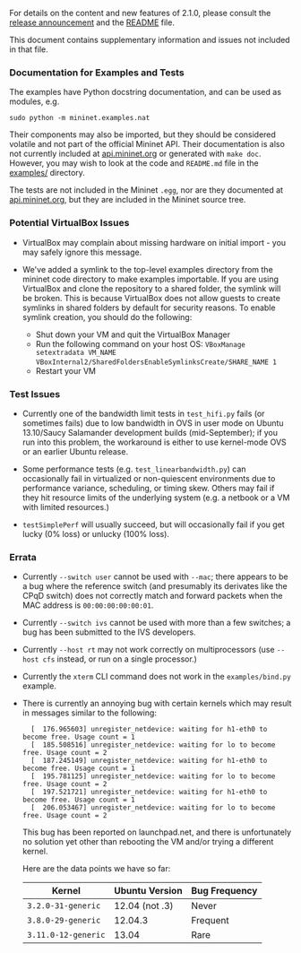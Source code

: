 For details on the content and new features of 2.1.0, please consult the
[release announcement](http://mininet.org/blog/2013/09/20/announcing-mininet-2-1-0/)
and the [README](https://github.com/mininet/mininet/blob/2.1.0rc2/README.md) file. 

This document contains supplementary information and issues not included in that file.

### Documentation for Examples and Tests

The examples have Python docstring documentation, and can be used as modules, e.g.

    sudo python -m mininet.examples.nat

Their components may also be imported, but they should be considered volatile and not part of the official Mininet API. Their documentation is also not currently included at [api.mininet.org](api.mininet.org) or generated with `make doc`. However, you may wish to look at the code and `README.md` file in the [examples/](https://github.com/mininet/mininet/tree/2.1.0rc2/examples) directory.

The tests are not included in the Mininet `.egg`, nor are they documented at [api.mininet.org](api.mininet.org), but they are included in the Mininet source tree.

### Potential VirtualBox Issues

* VirtualBox may complain about missing hardware on initial import - you may safely ignore this message.

* We've added a symlink to the top-level examples directory from the mininet code directory to make examples importable. If you are using VirtualBox and clone the repository to a shared folder, the symlink will be broken. This is because VirtualBox does not allow guests to create symlinks in shared folders by default for security reasons. To enable symlink creation, you should do the following:
    - Shut down your VM and quit the VirtualBox Manager
    - Run the following command on your host OS: 
        `VBoxManage setextradata VM_NAME`
        `VBoxInternal2/SharedFoldersEnableSymlinksCreate/SHARE_NAME 1`
    - Restart your VM

### Test Issues

* Currently one of the bandwidth limit tests in `test_hifi.py` fails (or sometimes fails) due to low bandwidth in OVS in user mode on Ubuntu 13.10/Saucy Salamander development builds (mid-September); if you run into this problem, the workaround is either to use kernel-mode OVS or an earlier Ubuntu release.

* Some performance tests (e.g. `test_linearbandwidth.py`) can occasionally fail in virtualized or non-quiescent environments due to performance variance, scheduling, or timing skew. Others may fail if they hit resource limits of the underlying system (e.g. a netbook or a VM with limited resources.)

* `testSimplePerf` will usually succeed, but will occasionally fail if you get lucky (0% loss) or unlucky (100% loss).

### Errata

* Currently `--switch user` cannot be used with `--mac`; there appears to be a bug where the reference switch (and presumably its derivates like the CPqD switch) does not correctly match and forward packets when the MAC address is `00:00:00:00:00:01`.

* Currently `--switch ivs` cannot be used with more than a few switches; a bug has been submitted to the IVS developers.

* Currently `--host rt` may not work correctly on multiprocessors (use `--host cfs` instead, or run on a single processor.)

* Currently the `xterm` CLI command does not work in the `examples/bind.py` example.

* There is currently an annoying bug with certain kernels which may result in messages similar to the following:

        [  176.965603] unregister_netdevice: waiting for h1-eth0 to become free. Usage count = 1
        [  185.508516] unregister_netdevice: waiting for lo to become free. Usage count = 2
        [  187.245149] unregister_netdevice: waiting for h1-eth0 to become free. Usage count = 1
        [  195.781125] unregister_netdevice: waiting for lo to become free. Usage count = 2
        [  197.521721] unregister_netdevice: waiting for h1-eth0 to become free. Usage count = 1
        [  206.053467] unregister_netdevice: waiting for lo to become free. Usage count = 2

   This bug has been reported on launchpad.net, and there is unfortunately no solution yet other than rebooting the VM and/or trying a different kernel.

    Here are the data points we have so far:

    | Kernel              | Ubuntu Version | Bug Frequency      |
    |---------------------|----------------|--------------------|
    | `3.2.0-31-generic`  | 12.04 (not .3) | Never              |
    | `3.8.0-29-generic`  | 12.04.3        | Frequent           |
    | `3.11.0-12-generic` | 13.04          | Rare               |


